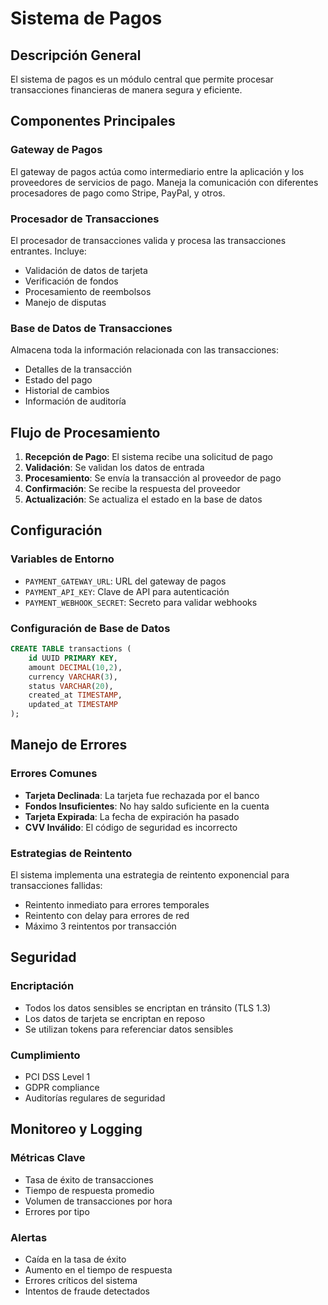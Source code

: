 # Sistema de Pagos

## Descripción General
El sistema de pagos es un módulo central que permite procesar transacciones financieras de manera segura y eficiente.

## Componentes Principales

### Gateway de Pagos
El gateway de pagos actúa como intermediario entre la aplicación y los proveedores de servicios de pago. Maneja la comunicación con diferentes procesadores de pago como Stripe, PayPal, y otros.

### Procesador de Transacciones
El procesador de transacciones valida y procesa las transacciones entrantes. Incluye:
- Validación de datos de tarjeta
- Verificación de fondos
- Procesamiento de reembolsos
- Manejo de disputas

### Base de Datos de Transacciones
Almacena toda la información relacionada con las transacciones:
- Detalles de la transacción
- Estado del pago
- Historial de cambios
- Información de auditoría

## Flujo de Procesamiento

1. **Recepción de Pago**: El sistema recibe una solicitud de pago
2. **Validación**: Se validan los datos de entrada
3. **Procesamiento**: Se envía la transacción al proveedor de pago
4. **Confirmación**: Se recibe la respuesta del proveedor
5. **Actualización**: Se actualiza el estado en la base de datos

## Configuración

### Variables de Entorno
- `PAYMENT_GATEWAY_URL`: URL del gateway de pagos
- `PAYMENT_API_KEY`: Clave de API para autenticación
- `PAYMENT_WEBHOOK_SECRET`: Secreto para validar webhooks

### Configuración de Base de Datos
```sql
CREATE TABLE transactions (
    id UUID PRIMARY KEY,
    amount DECIMAL(10,2),
    currency VARCHAR(3),
    status VARCHAR(20),
    created_at TIMESTAMP,
    updated_at TIMESTAMP
);
```

## Manejo de Errores

### Errores Comunes
- **Tarjeta Declinada**: La tarjeta fue rechazada por el banco
- **Fondos Insuficientes**: No hay saldo suficiente en la cuenta
- **Tarjeta Expirada**: La fecha de expiración ha pasado
- **CVV Inválido**: El código de seguridad es incorrecto

### Estrategias de Reintento
El sistema implementa una estrategia de reintento exponencial para transacciones fallidas:
- Reintento inmediato para errores temporales
- Reintento con delay para errores de red
- Máximo 3 reintentos por transacción

## Seguridad

### Encriptación
- Todos los datos sensibles se encriptan en tránsito (TLS 1.3)
- Los datos de tarjeta se encriptan en reposo
- Se utilizan tokens para referenciar datos sensibles

### Cumplimiento
- PCI DSS Level 1
- GDPR compliance
- Auditorías regulares de seguridad

## Monitoreo y Logging

### Métricas Clave
- Tasa de éxito de transacciones
- Tiempo de respuesta promedio
- Volumen de transacciones por hora
- Errores por tipo

### Alertas
- Caída en la tasa de éxito
- Aumento en el tiempo de respuesta
- Errores críticos del sistema
- Intentos de fraude detectados 
